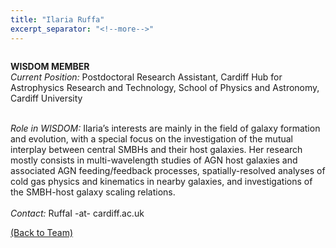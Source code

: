 ```yaml
---
title: "Ilaria Ruffa"
excerpt_separator: "<!--more-->"
---
```

<figure style="width: 150px" class="align-left"><a href="{{ site.baseurl }}{{page.url}}">
  <img src="{{ site.url }}{{ site.baseurl }}/assets/images/ilaria_ruffa.jpeg" alt=""></a>
</figure>

<b>WISDOM MEMBER</b><br>
<i>Current Position:</i> Postdoctoral Research Assistant, Cardiff Hub for Astrophysics Research and Technology, School of Physics and Astronomy, Cardiff University<br>
<!--more-->
<br>
<i>Role in WISDOM:</i> Ilaria’s interests are mainly in the field of galaxy formation and evolution, with a special focus on the investigation of the mutual interplay between central SMBHs and their host galaxies. Her research mostly consists in multi-wavelength studies of AGN host galaxies and associated AGN feeding/feedback processes, spatially-resolved analyses of cold gas physics and kinematics in nearby galaxies, and investigations of the SMBH-host galaxy scaling relations.
<br><br>
<i>Contact:</i> RuffaI -at- cardiff.ac.uk

<a href="{{ site.url }}{{ site.baseurl }}/team/">(Back to Team)</a>